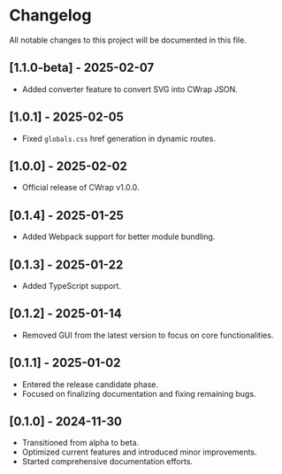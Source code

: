 # Changelog

All notable changes to this project will be documented in this file.

## [1.1.0-beta] - 2025-02-07

- Added converter feature to convert SVG into CWrap JSON.

## [1.0.1] - 2025-02-05

- Fixed `globals.css` href generation in dynamic routes.

## [1.0.0] - 2025-02-02

- Official release of CWrap v1.0.0.

## [0.1.4] - 2025-01-25

- Added Webpack support for better module bundling.

## [0.1.3] - 2025-01-22

- Added TypeScript support.

## [0.1.2] - 2025-01-14

- Removed GUI from the latest version to focus on core functionalities.

## [0.1.1] - 2025-01-02

- Entered the release candidate phase.
- Focused on finalizing documentation and fixing remaining bugs.

## [0.1.0] - 2024-11-30

- Transitioned from alpha to beta.
- Optimized current features and introduced minor improvements.
- Started comprehensive documentation efforts.
